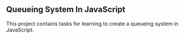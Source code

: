 ##  Queueing System In JavaScript

This project contains tasks for learning to create a queueing system in JavaScript.
